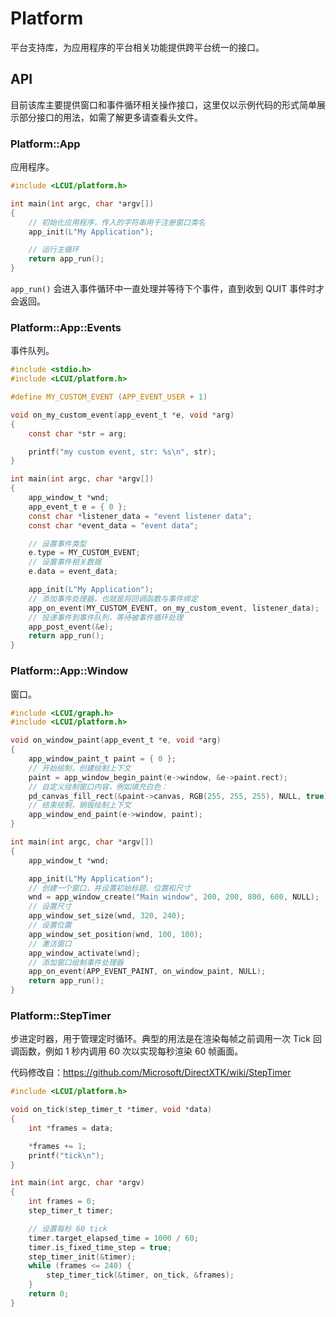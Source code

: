 # Platform

平台支持库，为应用程序的平台相关功能提供跨平台统一的接口。

## API

目前该库主要提供窗口和事件循环相关操作接口，这里仅以示例代码的形式简单展示部分接口的用法，如需了解更多请查看头文件。

### Platform::App

应用程序。

```c
#include <LCUI/platform.h>

int main(int argc, char *argv[])
{
    // 初始化应用程序，传入的字符串用于注册窗口类名
    app_init(L"My Application");

    // 运行主循环
    return app_run();
}
```

`app_run()` 会进入事件循环中一直处理并等待下个事件，直到收到 QUIT 事件时才会返回。

### Platform::App::Events

事件队列。

```c
#include <stdio.h>
#include <LCUI/platform.h>

#define MY_CUSTOM_EVENT (APP_EVENT_USER + 1)

void on_my_custom_event(app_event_t *e, void *arg)
{
    const char *str = arg;

    printf("my custom event, str: %s\n", str);
}

int main(int argc, char *argv[])
{
    app_window_t *wnd;
    app_event_t e = { 0 };
    const char *listener_data = "event listener data";
    const char *event_data = "event data";

    // 设置事件类型
    e.type = MY_CUSTOM_EVENT;
    // 设置事件相关数据
    e.data = event_data;

    app_init(L"My Application");
    // 添加事件处理器，也就是将回调函数与事件绑定
    app_on_event(MY_CUSTOM_EVENT, on_my_custom_event, listener_data);
    // 投递事件到事件队列，等待被事件循环处理
    app_post_event(&e);
    return app_run();
}
```

### Platform::App::Window

窗口。

```c
#include <LCUI/graph.h>
#include <LCUI/platform.h>

void on_window_paint(app_event_t *e, void *arg)
{
    app_window_paint_t paint = { 0 };
    // 开始绘制，创建绘制上下文
    paint = app_window_begin_paint(e->window, &e->paint.rect);
    // 自定义绘制窗口内容，例如填充白色：
    pd_canvas_fill_rect(&paint->canvas, RGB(255, 255, 255), NULL, true);
    // 结束绘制，销毁绘制上下文
	app_window_end_paint(e->window, paint);
}

int main(int argc, char *argv[])
{
    app_window_t *wnd;

    app_init(L"My Application");
    // 创建一个窗口，并设置初始标题、位置和尺寸
    wnd = app_window_create("Main window", 200, 200, 800, 600, NULL);
    // 设置尺寸
    app_window_set_size(wnd, 320, 240);
    // 设置位置
    app_window_set_position(wnd, 100, 100);
    // 激活窗口
    app_window_activate(wnd);
    // 添加窗口绘制事件处理器
    app_on_event(APP_EVENT_PAINT, on_window_paint, NULL);
    return app_run();
}
```

### Platform::StepTimer

步进定时器，用于管理定时循环。典型的用法是在渲染每帧之前调用一次 Tick 回调函数，例如 1 秒内调用 60 次以实现每秒渲染 60 帧画面。

代码修改自：https://github.com/Microsoft/DirectXTK/wiki/StepTimer

```c
#include <LCUI/platform.h>

void on_tick(step_timer_t *timer, void *data)
{
    int *frames = data;

    *frames += 1;
    printf("tick\n");
}

int main(int argc, char *argv)
{
    int frames = 0;
    step_timer_t timer;

    // 设置每秒 60 tick
    timer.target_elapsed_time = 1000 / 60;
    timer.is_fixed_time_step = true;
	step_timer_init(&timer);
    while (frames <= 240) {
        step_timer_tick(&timer, on_tick, &frames);
    }
    return 0;
}
```
